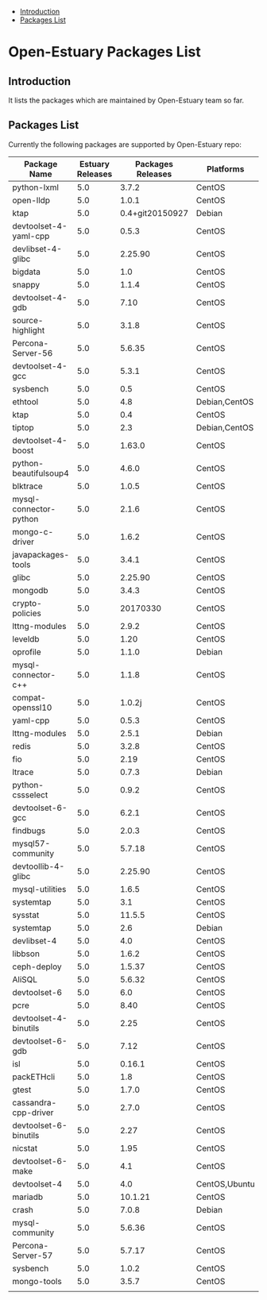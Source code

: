 
* [Introduction](#1)
* [Packages List](#2)


# Open-Estuary Packages List
## <a name="1">Introduction</a>  
It lists the packages which are maintained by Open-Estuary team so far.

## <a name="2">Packages List</a> 
Currently the following packages are supported by Open-Estuary repo:

|Package Name|Estuary Releases|Packages Releases|Platforms|Notes|
|--|--|--|--|--|
|python-lxml|5.0|3.7.2|CentOS||
|open-lldp|5.0|1.0.1|CentOS||
|ktap|5.0|0.4+git20150927|Debian||
|devtoolset-4-yaml-cpp|5.0|0.5.3|CentOS||
|devlibset-4-glibc|5.0|2.25.90|CentOS||
|bigdata|5.0|1.0|CentOS||
|snappy|5.0|1.1.4|CentOS||
|devtoolset-4-gdb|5.0|7.10|CentOS||
|source-highlight|5.0|3.1.8|CentOS||
|Percona-Server-56|5.0|5.6.35|CentOS||
|devtoolset-4-gcc|5.0|5.3.1|CentOS||
|sysbench|5.0|0.5|CentOS||
|ethtool|5.0|4.8|Debian,CentOS||
|ktap|5.0|0.4|CentOS||
|tiptop|5.0|2.3|Debian,CentOS||
|devtoolset-4-boost|5.0|1.63.0|CentOS||
|python-beautifulsoup4|5.0|4.6.0|CentOS||
|blktrace|5.0|1.0.5|CentOS||
|mysql-connector-python|5.0|2.1.6|CentOS||
|mongo-c-driver|5.0|1.6.2|CentOS||
|javapackages-tools|5.0|3.4.1|CentOS||
|glibc|5.0|2.25.90|CentOS||
|mongodb|5.0|3.4.3|CentOS||
|crypto-policies|5.0|20170330|CentOS||
|lttng-modules|5.0|2.9.2|CentOS||
|leveldb|5.0|1.20|CentOS||
|oprofile|5.0|1.1.0|Debian||
|mysql-connector-c++|5.0|1.1.8|CentOS||
|compat-openssl10|5.0|1.0.2j|CentOS||
|yaml-cpp|5.0|0.5.3|CentOS||
|lttng-modules|5.0|2.5.1|Debian||
|redis|5.0|3.2.8|CentOS||
|fio|5.0|2.19|CentOS||
|ltrace|5.0|0.7.3|Debian||
|python-cssselect|5.0|0.9.2|CentOS||
|devtoolset-6-gcc|5.0|6.2.1|CentOS||
|findbugs|5.0|2.0.3|CentOS||
|mysql57-community|5.0|5.7.18|CentOS||
|devtoollib-4-glibc|5.0|2.25.90|CentOS||
|mysql-utilities|5.0|1.6.5|CentOS||
|systemtap|5.0|3.1|CentOS||
|sysstat|5.0|11.5.5|CentOS||
|systemtap|5.0|2.6|Debian||
|devlibset-4|5.0|4.0|CentOS||
|libbson|5.0|1.6.2|CentOS||
|ceph-deploy|5.0|1.5.37|CentOS||
|AliSQL|5.0|5.6.32|CentOS||
|devtoolset-6|5.0|6.0|CentOS||
|pcre|5.0|8.40|CentOS||
|devtoolset-4-binutils|5.0|2.25|CentOS||
|devtoolset-6-gdb|5.0|7.12|CentOS||
|isl|5.0|0.16.1|CentOS||
|packETHcli|5.0|1.8|CentOS||
|gtest|5.0|1.7.0|CentOS||
|cassandra-cpp-driver|5.0|2.7.0|CentOS||
|devtoolset-6-binutils|5.0|2.27|CentOS||
|nicstat|5.0|1.95|CentOS||
|devtoolset-6-make|5.0|4.1|CentOS||
|devtoolset-4|5.0|4.0|CentOS,Ubuntu||
|mariadb|5.0|10.1.21|CentOS||
|crash|5.0|7.0.8|Debian||
|mysql-community|5.0|5.6.36|CentOS||
|Percona-Server-57|5.0|5.7.17|CentOS||
|sysbench|5.0|1.0.2|CentOS||
|mongo-tools|5.0|3.5.7|CentOS||
||||||
